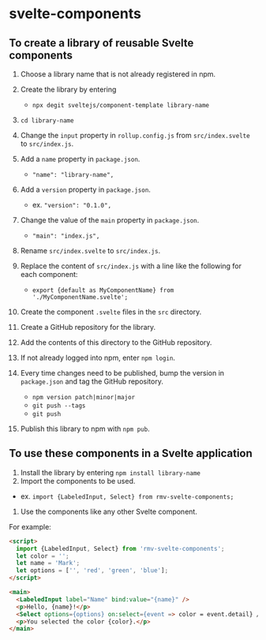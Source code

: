 # svelte-components

## To create a library of reusable Svelte components

1. Choose a library name that is not already registered in npm.
1. Create the library by entering
   - `npx degit sveltejs/component-template library-name`
1. `cd library-name`
1. Change the `input` property in `rollup.config.js`
   from `src/index.svelte` to `src/index.js`.
1. Add a `name` property in `package.json`.

   - `"name": "library-name",`

1. Add a `version` property in `package.json`.

   - ex. `"version": "0.1.0",`

1. Change the value of the `main` property in `package.json`.

   - `"main": "index.js",`

1. Rename `src/index.svelte` to `src/index.js`.
1. Replace the content of `src/index.js` with a line like the following for each component:

   - `export {default as MyComponentName} from './MyComponentName.svelte';`

1. Create the component `.svelte` files in the `src` directory.
1. Create a GitHub repository for the library.
1. Add the contents of this directory to the GitHub repository.
1. If not already logged into npm, enter `npm login`.
1. Every time changes need to be published,
   bump the version in `package.json`
   and tag the GitHub repository.

   - `npm version patch|minor|major`
   - `git push --tags`
   - `git push`

1. Publish this library to npm with `npm pub`.

## To use these components in a Svelte application

1. Install the library by entering `npm install library-name`
1. Import the components to be used.

- ex. `import {LabeledInput, Select} from rmv-svelte-components;`

1. Use the components like any other Svelte component.

For example:

```html
<script>
  import {LabeledInput, Select} from 'rmv-svelte-components';
  let color = '';
  let name = 'Mark';
  let options = ['', 'red', 'green', 'blue'];
</script>

<main>
  <LabeledInput label="Name" bind:value="{name}" />
  <p>Hello, {name}!</p>
  <Select options={options} on:select={event => color = event.detail} />
  <p>You selected the color {color}.</p>
</main>
```
